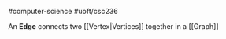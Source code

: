 #computer-science 
#uoft/csc236 

An **Edge** connects two [[Vertex|Vertices]] together in a [[Graph]] 